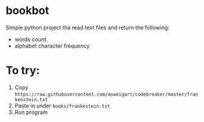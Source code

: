 # bookbot

Simple python project tha read text files and return the following:
- words count
- alphabet character frequency

# To try:
1. Copy `https://raw.githubusercontent.com/asweigart/codebreaker/master/frankenstein.txt`
2. Paste in under `books/frankestein.txt`
3. Run program
